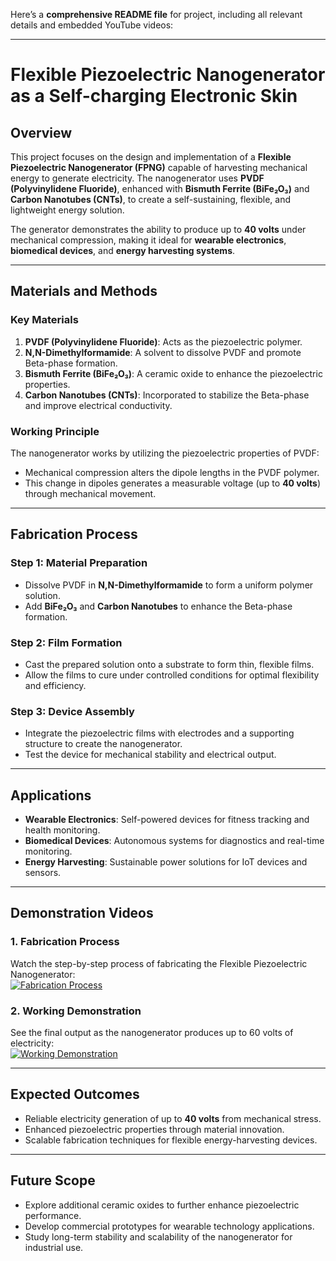 Here’s a **comprehensive README file** for  project, including all relevant details and embedded YouTube videos:

---

# **Flexible Piezoelectric Nanogenerator as a Self-charging Electronic Skin**  

## **Overview**  
This project focuses on the design and implementation of a **Flexible Piezoelectric Nanogenerator (FPNG)** capable of harvesting mechanical energy to generate electricity. The nanogenerator uses **PVDF (Polyvinylidene Fluoride)**, enhanced with **Bismuth Ferrite (BiFe₂O₃)** and **Carbon Nanotubes (CNTs)**, to create a self-sustaining, flexible, and lightweight energy solution.  

The generator demonstrates the ability to produce up to **40 volts** under mechanical compression, making it ideal for **wearable electronics**, **biomedical devices**, and **energy harvesting systems**.  

---

## **Materials and Methods**  

### **Key Materials**  
1. **PVDF (Polyvinylidene Fluoride)**: Acts as the piezoelectric polymer.  
2. **N,N-Dimethylformamide**: A solvent to dissolve PVDF and promote Beta-phase formation.  
3. **Bismuth Ferrite (BiFe₂O₃)**: A ceramic oxide to enhance the piezoelectric properties.  
4. **Carbon Nanotubes (CNTs)**: Incorporated to stabilize the Beta-phase and improve electrical conductivity.  

### **Working Principle**  
The nanogenerator works by utilizing the piezoelectric properties of PVDF:
- Mechanical compression alters the dipole lengths in the PVDF polymer.  
- This change in dipoles generates a measurable voltage (up to **40 volts**) through mechanical movement.  

---

## **Fabrication Process**  
### **Step 1: Material Preparation**  
- Dissolve PVDF in **N,N-Dimethylformamide** to form a uniform polymer solution.  
- Add **BiFe₂O₃** and **Carbon Nanotubes** to enhance the Beta-phase formation.  

### **Step 2: Film Formation**  
- Cast the prepared solution onto a substrate to form thin, flexible films.  
- Allow the films to cure under controlled conditions for optimal flexibility and efficiency.  

### **Step 3: Device Assembly**  
- Integrate the piezoelectric films with electrodes and a supporting structure to create the nanogenerator.  
- Test the device for mechanical stability and electrical output.  

---

## **Applications**  
- **Wearable Electronics**: Self-powered devices for fitness tracking and health monitoring.  
- **Biomedical Devices**: Autonomous systems for diagnostics and real-time monitoring.  
- **Energy Harvesting**: Sustainable power solutions for IoT devices and sensors.  

---

## **Demonstration Videos**  
### **1. Fabrication Process**  
Watch the step-by-step process of fabricating the Flexible Piezoelectric Nanogenerator:  
[![Fabrication Process](https://img.youtube.com/vi/MdwNbIpxEtA/0.jpg)](https://youtube.com/shorts/MdwNbIpxEtA?feature=shared)  

### **2. Working Demonstration**  
See the final output as the nanogenerator produces up to 60 volts of electricity:  
[![Working Demonstration](https://img.youtube.com/vi/UntBbxmsX0c/0.jpg)](https://youtube.com/shorts/UntBbxmsX0c?feature=shared)  

---

## **Expected Outcomes**  
- Reliable electricity generation of up to **40 volts** from mechanical stress.  
- Enhanced piezoelectric properties through material innovation.  
- Scalable fabrication techniques for flexible energy-harvesting devices.  

---

## **Future Scope**  
- Explore additional ceramic oxides to further enhance piezoelectric performance.  
- Develop commercial prototypes for wearable technology applications.  
- Study long-term stability and scalability of the nanogenerator for industrial use.  

